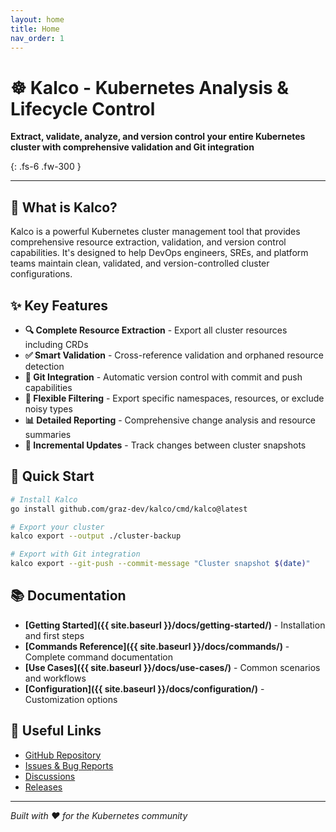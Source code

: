 ```yaml
---
layout: home
title: Home
nav_order: 1
---
```


# ☸️ Kalco - Kubernetes Analysis & Lifecycle Control

**Extract, validate, analyze, and version control your entire Kubernetes cluster with comprehensive validation and Git integration**

{: .fs-6 .fw-300 }

---

## 🚀 What is Kalco?

Kalco is a powerful Kubernetes cluster management tool that provides comprehensive resource extraction, validation, and version control capabilities. It's designed to help DevOps engineers, SREs, and platform teams maintain clean, validated, and version-controlled cluster configurations.

## ✨ Key Features

- **🔍 Complete Resource Extraction** - Export all cluster resources including CRDs
- **✅ Smart Validation** - Cross-reference validation and orphaned resource detection  
- **📝 Git Integration** - Automatic version control with commit and push capabilities
- **🎯 Flexible Filtering** - Export specific namespaces, resources, or exclude noisy types
- **📊 Detailed Reporting** - Comprehensive change analysis and resource summaries
- **🔄 Incremental Updates** - Track changes between cluster snapshots

## 🚀 Quick Start

```bash
# Install Kalco
go install github.com/graz-dev/kalco/cmd/kalco@latest

# Export your cluster
kalco export --output ./cluster-backup

# Export with Git integration
kalco export --git-push --commit-message "Cluster snapshot $(date)"
```

## 📚 Documentation

- **[Getting Started]({{ site.baseurl }}/docs/getting-started/)** - Installation and first steps
- **[Commands Reference]({{ site.baseurl }}/docs/commands/)** - Complete command documentation
- **[Use Cases]({{ site.baseurl }}/docs/use-cases/)** - Common scenarios and workflows
- **[Configuration]({{ site.baseurl }}/docs/configuration/)** - Customization options

## 🔗 Useful Links

- [GitHub Repository](https://github.com/graz-dev/kalco)
- [Issues & Bug Reports](https://github.com/graz-dev/kalco/issues)
- [Discussions](https://github.com/graz-dev/kalco/discussions)
- [Releases](https://github.com/graz-dev/kalco/releases)

---

*Built with ❤️ for the Kubernetes community*
